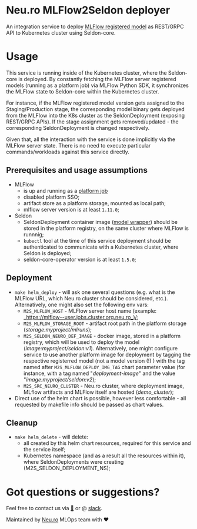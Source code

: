 # Neu.ro MLFlow2Seldon deployer

An integration service to deploy [MLFlow registered model](https://www.mlflow.org/docs/latest/model-registry.html) as REST/GRPC API to Kubernetes cluster using Seldon-core.

# Usage
This service is running inside of the Kubernetes cluster, where the Seldon-core is deployed.
By constantly fetching the MLFlow server registered models (running as a platform job) via MLFlow Python SDK, it synchronizes the MLFlow state to Seldon-core within the Kubernetes cluster.

For instance, if the MLFlow registered model version gets assigned to the Staging/Production stage, the corresponding model binary gets deployed from the MLFlow into the K8s cluster as the SeldonDeployment (exposing REST/GRPC APIs).
If the stage assignment gets removed/updated - the corresponding SeldonDeployment is changed respectively.

Given that, all the interaction with the service is done implicitly via the MLFlow server state. There is no need to execute particular commands/workloads against this service directly.

## Prerequisites and usage assumptions
- MLFlow 
    - is up and running as a [platform job](https://github.com/neuro-actions/mlflow)
    - disabled platform SSO;
    - artifact store as a platform storage, mounted as local path;
    - mlflow server version is at least `1.11.0`;
- Seldon 
    - SeldonDeployment container image ([model wrapper](https://docs.seldon.io/projects/seldon-core/en/stable/python/python_wrapping_docker.html)) should be stored in the platform registry, on the same cluster where MLFlow is runnnig;
    - `kubectl` tool at the time of this service deployment should be authenticated to communicate with a Kubernetes cluster, where Seldon is deployed;
    - seldon-core-operator version is at least `1.5.0`;

## Deployment
- `make helm_deploy` - will ask one several questions (e.g. what is the MLFlow URL, which Neu.ro cluster should be considered, etc.). Alternatively, one might also set the following env vars:
    - `M2S_MLFLOW_HOST` - MLFlow server host name (example: _https://mlflow--user.jobs.cluster.org.neu.ro_)/;
    - `M2S_MLFLOW_STORAGE_ROOT` - artifact root path in the platform storage (_storage:myproject/mlruns_);
    - `M2S_SELDON_NEURO_DEF_IMAGE` - docker image, stored in a platform registry, which will be used to deploy the model (_image:myproject/seldon:v1_). Alternatively, one might configure service to use another platform image for deployment by tagging the respective registerred model (not a model version (!) ) with the tag named after `M2S_MLFLOW_DEPLOY_IMG_TAG` chart parameter value (for instance, with a tag named "_deployment-image_" and the value "_image:myproject/seldon:v2_);
    - `M2S_SRC_NEURO_CLUSTER` - Neu.ro cluster, where deployment image, MLflow artifacts and MLFlow itself are hosted (_demo_cluster_);
- Direct use of the helm chart is possible, however less comfortable - all requested by makefile info should be passed as chart values.

## Cleanup 
- `make helm_delete` - will delete:
    - all created by this helm chart resources, required for this service and the service itself;
    - Kubernetes namespace (and as a result all the resources within it), where SeldonDeployments were creating (M2S_SELDON_DEPLOYMENT_NS);


# Got questions or suggestions?


Feel free to contact us via [:email:](mailto:mlops@neu.ro) or @ [slack](https://neuro-community.slack.com/).

Maintained by [Neu.ro](https://neu.ro) MLOps team with :heart:
